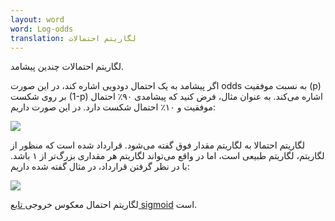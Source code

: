 ```yaml
---
layout: word
word: Log-odds
translation: لگاریتم احتمالات
---
```


لگاریتم احتمالات چندین پیشامد.

اگر پیشامد به یک احتمال دودویی اشاره کند، در این صورت odds به نسبت موفقیت (p) بر روی شکست (1-p) اشاره می‌کند. به عنوان مثال، فرض کنید که پیشامدی ۹۰٪ احتمال موفقیت و ۱۰٪ احتمال شکست دارد. در این صورت داریم:

![](/assets/img/screenshot-from-2021-04-14-14-33-23.png)

لگاریتم احتمالا به لگاریتم مقدار فوق گفته می‌شود. قرارداد شده است که منظور از لگاریتم، لگاریتم طبیعی است، اما در واقع می‌تواند لگاریتم هر مقداری بزرگ‌تر از ۱ باشد. با در نظر گرفتن قرارداد، در مثال گفته شده داریم:

![](/assets/img/screenshot-from-2021-04-14-14-36-59.png)

لگاریتم احتمال معکوس خروجی[ تابع sigmoid](/S/sigmoid_function) است.
